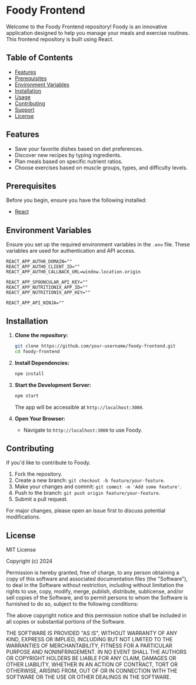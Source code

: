 
# Foody Frontend

Welcome to the Foody Frontend repository! Foody is an innovative application designed to help you manage your meals and exercise routines. This frontend repository is built using React.

## Table of Contents

- [Features](#features)
- [Prerequisites](#prerequisites)
- [Environment Variables](#environment-variables)
- [Installation](#installation)
- [Usage](#usage)
- [Contributing](#contributing)
- [Support](#support)
- [License](#license)

## Features

- Save your favorite dishes based on diet preferences.
- Discover new recipes by typing ingredients.
- Plan meals based on specific nutrient ratios.
- Choose exercises based on muscle groups, types, and difficulty levels.

## Prerequisites

Before you begin, ensure you have the following installed:

- [React](https://react.dev/)

## Environment Variables

Ensure you set up the required environment variables in the `.env` file. These variables are used for authentication and API access.

```dotenv
REACT_APP_AUTH0_DOMAIN=""
REACT_APP_AUTH0_CLIENT_ID=""
REACT_APP_AUTH0_CALLBACK_URL=window.location.origin

REACT_APP_SPOONCULAR_API_KEY=""
REACT_APP_NUTRITIONIX_APP_ID=""
REACT_APP_NUTRITIONIX_APP_KEY=""

REACT_APP_API_NINJA=""
```


## Installation

1. **Clone the repository:**

    ```bash
    git clone https://github.com/your-username/foody-frontend.git
    cd foody-frontend
    ```

2. **Install Dependencies:**

    ```bash
    npm install
    ```

4. **Start the Development Server:**

    ```bash
    npm start
    ```

    The app will be accessible at `http://localhost:3000`.


5. **Open Your Browser:**
   - Navigate to `http://localhost:3000` to use Foody.

## Contributing

If you'd like to contribute to Foody.

1. Fork the repository.
2. Create a new branch: `git checkout -b feature/your-feature`.
3. Make your changes and commit: `git commit -m 'Add some feature'`.
4. Push to the branch: `git push origin feature/your-feature`.
5. Submit a pull request.

For major changes, please open an issue first to discuss potential modifications.

## License
MIT License

Copyright (c) 2024

Permission is hereby granted, free of charge, to any person obtaining a copy
of this software and associated documentation files (the "Software"), to deal
in the Software without restriction, including without limitation the rights
to use, copy, modify, merge, publish, distribute, sublicense, and/or sell
copies of the Software, and to permit persons to whom the Software is
furnished to do so, subject to the following conditions:

The above copyright notice and this permission notice shall be included in all
copies or substantial portions of the Software.

THE SOFTWARE IS PROVIDED "AS IS", WITHOUT WARRANTY OF ANY KIND, EXPRESS OR
IMPLIED, INCLUDING BUT NOT LIMITED TO THE WARRANTIES OF MERCHANTABILITY,
FITNESS FOR A PARTICULAR PURPOSE AND NONINFRINGEMENT. IN NO EVENT SHALL THE
AUTHORS OR COPYRIGHT HOLDERS BE LIABLE FOR ANY CLAIM, DAMAGES OR OTHER
LIABILITY, WHETHER IN AN ACTION OF CONTRACT, TORT OR OTHERWISE, ARISING FROM,
OUT OF OR IN CONNECTION WITH THE SOFTWARE OR THE USE OR OTHER DEALINGS IN THE
SOFTWARE.
